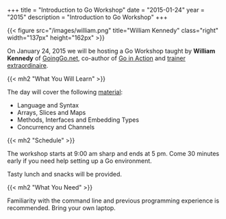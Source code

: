 +++
title = "Introduction to Go Workshop"
date = "2015-01-24"
year = "2015"
description = "Introduction to Go Workshop"
+++

{{< figure src="/images/william.png" title="William Kennedy" class="right" width="137px" height="162px" >}}

On January 24, 2015 we will be hosting a Go Workshop taught by **William Kennedy** of [GoingGo.net](https://www.ardanlabs.com/blog/), co-author of [Go in Action](https://www.manning.com/books/go-in-action) and [trainer extraordinaire](https://www.ardanlabs.com/).

{{< mh2 "What You Will Learn" >}}

The day will cover the following [material](https://github.com/ArdanStudios/gotraining):

- Language and Syntax
- Arrays, Slices and Maps
- Methods, Interfaces and Embedding Types
- Concurrency and Channels

{{< mh2 "Schedule" >}}

The workshop starts at 9:00 am sharp and ends at 5 pm. Come 30 minutes early if you need help setting up a Go environment.

Tasty lunch and snacks will be provided.

{{< mh2 "What You Need" >}}

Familiarity with the command line and previous programming experience is recommended. Bring your own laptop.

[register]: https://www.eventbrite.ca/e/introduction-to-go-workshop-tickets-14428260315
[plus]: https://plus.google.com/events/cc7og2dmu7ccqak7kkfsmus3pgc?authkey=CJeJ1rjv2JezpAE
